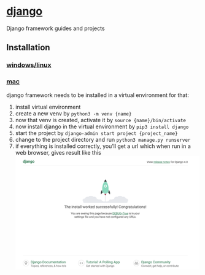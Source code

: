 # [django](https://www.djangoproject.com/)

Django framework guides and projects

## Installation
### [windows/linux](https://developer.mozilla.org/en-US/docs/Learn/Server-side/Django/development_environment)

### [mac](https://developer.mozilla.org/en-US/docs/Learn/Server-side/Django/development_environment)
django framework needs to be installed in a virtual environment
for that:
1. install virtual environment
2. create a new venv by ```python3 -m venv {name}```
3. now that venv is created, activate it by ```source {name}/bin/activate```
4. now install django in the virtual environment by ```pip3 install django```
5. start the project by ```django-admin start project {project_name}```
6. change to the project directory and run ```python3 manage.py runserver```
7. if everything is installed correctly, you’ll get a url which when run in a web browser, gives result like this ![result](result.png)
